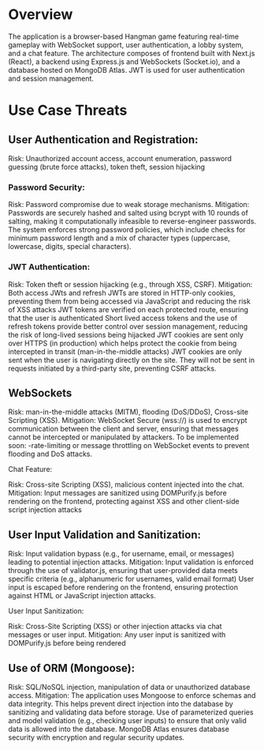 # Overview

The application is a browser-based Hangman game featuring real-time gameplay with WebSocket support, user authentication, a lobby system, and a chat feature. The architecture composes of frontend built with Next.js (React), a backend using Express.js and WebSockets (Socket.io), and a database hosted on MongoDB Atlas. JWT is used for user authentication and session management.

# Use Case Threats

## User Authentication and Registration:

Risk: Unauthorized account access, account enumeration, password guessing (brute force attacks), token theft, session hijacking

### Password Security:

Risk: Password compromise due to weak storage mechanisms.
Mitigation:
Passwords are securely hashed and salted using bcrypt with 10 rounds of salting, making it computationally infeasible to reverse-engineer passwords.
The system enforces strong password policies, which include checks for minimum password length and a mix of character types (uppercase, lowercase, digits, special characters).

### JWT Authentication:

Risk: Token theft or session hijacking (e.g., through XSS, CSRF).
Mitigation:
Both access JWts and refresh JWTs are stored in HTTP-only cookies, preventing them from being accessed via JavaScript and reducing the risk of XSS attacks
JWT tokens are verified on each protected route, ensuring that the user is authenticated
Short lived access tokens and the use of refresh tokens provide better control over session management, reducing the risk of long-lived sessions being hijacked
JWT cookies are sent only over HTTPS (in production) which helps protect the cookie from being intercepted in transit (man-in-the-middle attacks)
JWT cookies are only sent when the user is navigating directly on the site. They will not be sent in requests initiated by a third-party site, preventing CSRF attacks.

## WebSockets

Risk: man-in-the-middle attacks (MITM), flooding (DoS/DDoS), Cross-site Scripting (XSS).
Mitigation:
WebSocket Secure (wss://) is used to encrypt communication between the client and server, ensuring that messages cannot be intercepted or manipulated by attackers.
To be implemented soon:
-rate-limiting or message throttling on WebSocket events to prevent flooding and DoS attacks.

Chat Feature:

Risk: Cross-site Scripting (XSS), malicious content injected into the chat.
Mitigation:
Input messages are sanitized using DOMPurify.js before rendering on the frontend, protecting against XSS and other client-side script injection attacks

## User Input Validation and Sanitization:

Risk: Input validation bypass (e.g., for username, email, or messages) leading to potential injection attacks.
Mitigation:
Input validation is enforced through the use of validator.js, ensuring that user-provided data meets specific criteria (e.g., alphanumeric for usernames, valid email format)
User input is escaped before rendering on the frontend, ensuring protection against HTML or JavaScript injection attacks.

User Input Sanitization:

Risk: Cross-Site Scripting (XSS) or other injection attacks via chat messages or user input.
Mitigation:
Any user input is sanitized with DOMPurify.js before being rendered

## Use of ORM (Mongoose):

Risk: SQL/NoSQL injection, manipulation of data or unauthorized database access.
Mitigation:
The application uses Mongoose to enforce schemas and data integrity. This helps prevent direct injection into the database by sanitizing and validating data before storage.
Use of parameterized queries and model validation (e.g., checking user inputs) to ensure that only valid data is allowed into the database.
MongoDB Atlas ensures database security with encryption and regular security updates.
